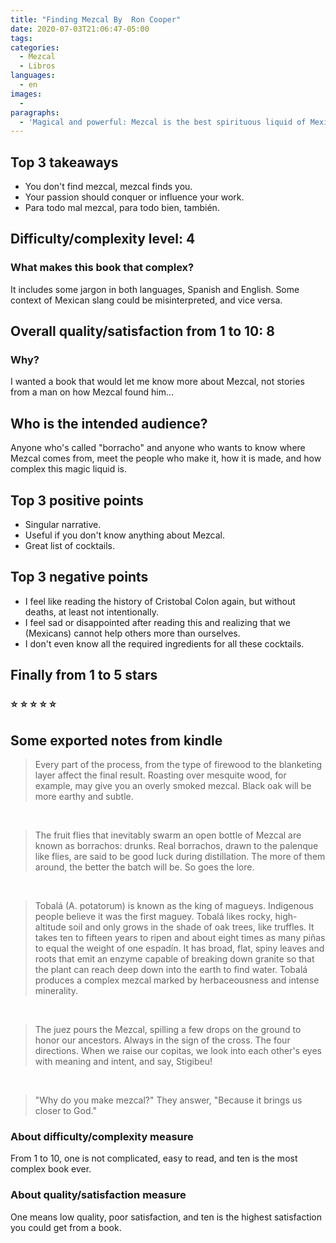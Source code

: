 ```yaml
---
title: "Finding Mezcal By  Ron Cooper"
date: 2020-07-03T21:06:47-05:00
tags:
categories:
  - Mezcal
  - Libros
languages:
  - en
images:
  -
paragraphs:
  - 'Magical and powerful: Mezcal is the best spirituous liquid of Mexico, and this is a story on how Ron Cooper deal to make Mezcal, a gringo living in the hearth of making Mezcal.'
---
```



## Top 3 takeaways

- You don't find mezcal, mezcal finds you.
- Your passion should conquer or influence your work.
- Para todo mal mezcal, para todo bien, también.

## Difficulty/complexity level: 4

### What makes this book that complex?

It includes some jargon in both languages, Spanish and English. Some context of Mexican slang could be misinterpreted, and vice versa.

## Overall quality/satisfaction from 1 to 10: 8️

### Why?

I wanted a book that would let me know more about Mezcal, not stories from a man on how Mezcal found him...

## Who is the intended audience?

Anyone who's called "borracho" and anyone who wants to know where Mezcal comes from, meet the people who make it, how it is made, and how complex this magic liquid is.

## Top 3 positive points

- Singular narrative.
- Useful if you don't know anything about Mezcal.
- Great list of cocktails.

## Top 3 negative points

- I feel like reading the history of Cristobal Colon again, but without deaths, at least not intentionally.
- I feel sad or disappointed after reading this and realizing that we (Mexicans) cannot help others more than ourselves.
- I don't even know all the required ingredients for all these cocktails.

## Finally from 1 to 5 stars

### ⭐️ ⭐️ ⭐️ ⭐️ ⭐️

## Some exported notes from kindle

> Every part of the process, from the type of firewood to the blanketing layer affect the final result. Roasting over mesquite wood, for example, may give you an overly smoked mezcal. Black oak will be more earthy and subtle.

<br>

> The fruit flies that inevitably swarm an open bottle of Mezcal are known as borrachos: drunks. Real borrachos, drawn to the palenque like flies, are said to be good luck during distillation. The more of them around, the better the batch will be. So goes the lore.

<br>

> Tobalá (A. potatorum) is known as the king of magueys. Indigenous people believe it was the first maguey. Tobalá likes rocky, high-altitude soil and only grows in the shade of oak trees, like truffles. It takes ten to fifteen years to ripen and about eight times as many piñas to equal the weight of one espadín. It has broad, flat, spiny leaves and roots that emit an enzyme capable of breaking down granite so that the plant can reach deep down into the earth to find water. Tobalá produces a complex mezcal marked by herbaceousness and intense minerality.

<br>

> The juez pours the Mezcal, spilling a few drops on the ground to honor our ancestors. Always in the sign of the cross. The four directions. When we raise our copitas, we look into each other's eyes with meaning and intent, and say, Stigibeu!

<br>

> "Why do you make mezcal?" They answer, "Because it brings us closer to God."

### About difficulty/complexity measure

From 1 to 10, one is not complicated, easy to read, and ten is the most complex book ever.

### About quality/satisfaction measure

One means low quality, poor satisfaction, and ten is the highest satisfaction you could get from a book.
